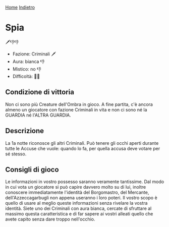 [Home](/wherewolf-rules)
[Indietro](..)

# Spia

<span class='emoji'>🗡️👎👎</span>

- Fazione: Criminali <span class='emoji'>🗡️</span>
- Aura: bianca <span class='emoji'>👎</span>
- Mistico: no <span class='emoji'>👎</span>
- Difficoltà: <span class='emoji'>🌙🌙</span>

## Condizione di vittoria

Non ci sono più Creature dell'Ombra in gioco. A fine partita, c'è ancora almeno un giocatore con fazione Criminali in vita e non ci sono né la GUARDIA né l'ALTRA GUARDIA.

## Descrizione

La 1a notte riconosce gli altri Criminali. Può tenere gli occhi aperti durante tutte le Accuse che vuole: quando lo fa, per quella accusa deve votare per sé stesso.

## Consigli di gioco

Le informazioni in vostro possesso saranno veramente tantissime. Dal modo in cui vota un giocatore si può capire davvero molto su di lui, inoltre conoscere immediatamente l'identità del Borgomastro, del Mercante, dell'Azzeccagarbugli non appena useranno i loro poteri. Il vostro scopo è quello di usare al meglio queste informazioni senza rivelare la vostra identità. Siete uno dei Criminali con aura bianca, cercate di sfruttare al massimo questa caratteristica e di far sapere ai vostri alleati quello che avete capito senza dare troppo nell'occhio.
